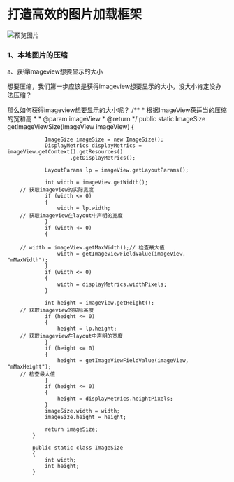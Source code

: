 # 打造高效的图片加载框架

![预览图片](https://github.com/Demigirlz/network_imageloader_with_diskcache/blob/master/a.gif "预览图片")

### 1、本地图片的压缩

   a、获得imageview想要显示的大小

   想要压缩，我们第一步应该是获得imageview想要显示的大小，没大小肯定没办法压缩？

   那么如何获得imageview想要显示的大小呢？
        /**
             * 根据ImageView获适当的压缩的宽和高
             *
             * @param imageView
             * @return
             */
            public static ImageSize getImageViewSize(ImageView imageView)
            {

                ImageSize imageSize = new ImageSize();
                DisplayMetrics displayMetrics = imageView.getContext().getResources()
                        .getDisplayMetrics();

                LayoutParams lp = imageView.getLayoutParams();

                int width = imageView.getWidth();
        // 获取imageview的实际宽度
                if (width <= 0)
                {
                    width = lp.width;
        // 获取imageview在layout中声明的宽度
                }
                if (width <= 0)
                {

        // width = imageView.getMaxWidth();// 检查最大值
                    width = getImageViewFieldValue(imageView, "mMaxWidth");
                }
                if (width <= 0)
                {
                    width = displayMetrics.widthPixels;
                }

                int height = imageView.getHeight();
        // 获取imageview的实际高度
                if (height <= 0)
                {
                    height = lp.height;
        // 获取imageview在layout中声明的宽度
                }
                if (height <= 0)
                {
                    height = getImageViewFieldValue(imageView, "mMaxHeight");
        // 检查最大值
                }
                if (height <= 0)
                {
                    height = displayMetrics.heightPixels;
                }
                imageSize.width = width;
                imageSize.height = height;

                return imageSize;
            }

            public static class ImageSize
            {
                int width;
                int height;
            }
                    

